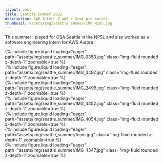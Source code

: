 ```yaml
---
layout: post
title: Seattle Summer 2022
description: SWE Intern @ AWS + Semi-pro soccer
thumbnail: assets/img/seattle_summer/IMG_4285.jpg
---
```

This summer I played for OSA Seattle in the NPSL and also worked as a software engineering intern for AWS Aurora

<div class="row mt-3">
    <div class="col-sm mt-3 mt-md-0">
        {% include figure.liquid loading="eager" path="assets/img/seattle_summer/IMG_0350.jpg" class="img-fluid rounded z-depth-1"  zoomable=true %}
    </div>
    <div class="col-sm mt-3 mt-md-0">
        {% include figure.liquid loading="eager" path="assets/img/seattle_summer/IMG_0497.jpg" class="img-fluid rounded z-depth-1" zoomable=true %}
    </div>
</div>

<div class="row mt-3">
    <div class="col-sm mt-3 mt-md-0">
        {% include figure.liquid loading="eager" path="assets/img/seattle_summer/IMG_2496.jpg" class="img-fluid rounded z-depth-1" zoomable=true %}
    </div>
    <div class="col-sm mt-3 mt-md-0">
        {% include figure.liquid loading="eager" path="assets/img/seattle_summer/IMG_4352.jpg" class="img-fluid rounded z-depth-1" zoomable=true %}
    </div>
    <div class="col-sm mt-3 mt-md-0">
        {% include figure.liquid loading="eager" path="assets/img/seattle_summer/IMG_4054.jpg" class="img-fluid rounded z-depth-1" zoomable=true %}
    </div>
</div>
<div class="row mt-3">
    <div class="col-sm mt-3 mt-md-0">
        {% include figure.liquid loading="eager" path="assets/img/seattle_summer/team.jpg" class="img-fluid rounded z-depth-1" zoomable=true %}
    </div>
    <div class="col-sm mt-3 mt-md-0">
        {% include figure.liquid loading="eager" path="assets/img/seattle_summer/IMG_4347.jpg" class="img-fluid rounded z-depth-1" zoomable=true %}
    </div>
</div>


